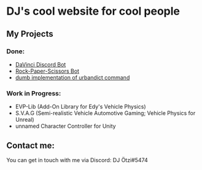 # DJ's cool website for cool people
## My Projects
### Done:
- [DaVinci Discord Bot](https://progame03.github.io/davincibot/)
- [Rock-Paper-Scissors Bot](https://github.com/Progame03/RPS-Bot) 
- [dumb implementation of urbandict command](https://github.com/Progame03/urbandict-implementation-for-dumb-people)
### Work in Progress:
- EVP-Lib (Add-On Library for Edy's Vehicle Physics)
- S.V.A.G (Semi-realistic Vehicle Automotive Gaming; Vehicle Physics for Unreal)
- unnamed Character Controller for Unity 
## Contact me:
You can get in touch with me via Discord: DJ Ötzi#5474
